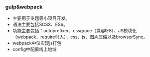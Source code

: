 ### gulp&webpack
- 主要用于专题等小项目开发。
- 语法主要包括SCSS、ES6。
- 功能主要包括：autoprefixer、cssgrace（兼容IE8）、JS模块化（webpack，require引入），css、js、图片压缩以及browserSync。
- webpack中仅实现js打包
- config中配置线上地址